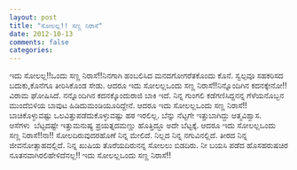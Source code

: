 ```yaml
---
layout: post
title: "ಸೋಲಲ್ಲ!! ಸಣ್ಣ ನಿರಾಸೆ"
date: 2012-10-13
comments: false
categories: 
---
```



ಇದು ಸೋಲಲ್ಲ!!ಒಂದು ಸಣ್ಣ ನಿರಾಸೆ!!ನಿನಗಾಗಿ ಹಂಬಲಿಸಿದ ಮನದಗೋಗರೆತಕೊಂದು ಕೊನೆ. ಸ್ವಲ್ಪವೂ ಸಹಕರಿಸದ ಬದುಕು,ಕೊನೆಗೂ ತೀರಿಸಿಕೊಂಡ ಸೇಡು. ಆದರೂ ಇದು ಸೋಲಲ್ಲಒಂದು ಸಣ್ಣ ನಿರಾಸೆ!!ನಿನ್ನೊಂದಿಗಿನ ಕದನಕ್ಕೇನೋ!!ವಿರಾಮ ಘೋಷಿಸಿದೆ. ನನ್ನೊಂದಿಗಿನ ಕದನಕ್ಕೊಂದುರಾಜಿ ಬಾಕಿ ಇದೆ. ನಿನ್ನ ಗುಂಗಲಿ ಕಡೆಗಣಿಸಿದ್ದನನ್ನ ಗೆಳೆಯನೊಬ್ಬನ ಮುಂದೆಬಿಳಿಯ ಬಾವುಟ ಹಿಡಿದುಮಂಡಿಯೂರಿದ್ದೇನೆ. ಆದರೂ ಇದು ಸೋಲಲ್ಲಒಂದು ಸಣ್ಣ ನಿರಾಸೆ!!ಬಾಚಿಕೊಳ್ಳುವಷ್ಟು ಒಲವಿತ್ತುಪಡೆದುಕೊಳ್ಳುವಷ್ಟು ಹಠ ಇರಲಿಲ್ಲ. ಬೆನ್ನು ನೆಟ್ಟಗೇ ಇತ್ತುಬಾಗಿದ್ದು ಆತ್ಮವಿಶ್ವಾಸ. ಆಸೆಗಳು  ಬೆಟ್ಟದಷ್ಟೇ ಇತ್ತುಮನುಷ್ಯ ಪ್ರಯತ್ನದಮಣ್ಣು ಹೊತ್ತಿದ್ದೂ ಅದೇ ಬೆಟ್ಟಕ್ಕೆ. ಆದರೂ ಇದು ಸೋಲಲ್ಲಒಂದು ಸಣ್ಣ ನಿರಾಸೆ!!ನಾ!! ಸೋಲದಿರುವುದರಹೊಣೆ ನಿನ್ನ ಮೇಲಿದೆ. ನಿಲ್ಲದ ನಿನ್ನ ನಗುವಿನಲ್ಲಿದೆ. ತೀರದ ನಿನ್ನ ಜೀವನೋತ್ಸಾಹದಲ್ಲಿದೆ. ನಿನ್ನ ಖುಷಿಯ ತೊರೆಯದಿರುನನ್ನ ಸೋಲಲು ಬಿಡದಿರು. ನೀ ಬಯಸಿ ಪಡೆದ ಹೊಸಹರುಷಚಿರ ನೂತನವಾಗಿರಲಿಹೇಳಿದೆನಲ್ಲ!! ಇದು ಸೋಲಲ್ಲಒಂದು ಸಣ್ಣ ನಿರಾಸೆ!!
